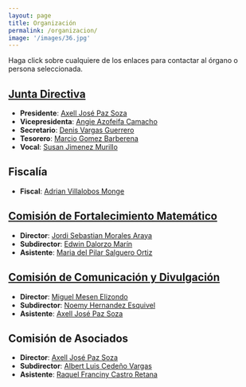 ```yaml
---
layout: page
title: Organización
permalink: /organizacion/
image: '/images/36.jpg'
---
```


Haga click sobre cualquiere de los enlaces para contactar al órgano o persona seleccionada.

## [Junta Directiva](mailto:asoesem@uned.ac.cr)

* **Presidente**: [Axell José Paz Soza](mailto:axell.paz@uned.cr)
* **Vicepresidenta**: [Angie Azofeifa Camacho](mailto:angie.azofeifa@uned.cr)
* **Secretario**: [Denis Vargas Guerrero](mailto:denis.vargas@uned.cr)
* **Tesorero**: [Marcio Gomez Barberena](mailto:marcio.gomez@uned.cr)
* **Vocal**: [Susan Jimenez Murillo](mailto:susan.jimenezm@uned.cr)


## Fiscalía

* **Fiscal**: [Adrian Villalobos Monge](mailto:adrian.villalobos@uned.cr)

## [Comisión de Fortalecimiento Matemático](mailto:cofoma.asoesem@gmail.com)

* **Director**: [Jordi Sebastian Morales Araya](mailto:jordi.morales@uned.cr)
* **Subdirector**: [Edwin Dalorzo Marín](mailto:edwin.dalorzo@uned.cr)
* **Asistente**: [Maria del Pilar Salguero Ortiz](mailto:mdsalguero@uned.cr)

## [Comisión de Comunicación y Divulgación](mailto:cocodi.asoesem@gmail.com)

* **Director**: [Miguel Mesen Elizondo](mailto:miguel.mesen@uned.cr)
* **Subdirector**: [Noemy Hernandez Esquivel](mailto:noemy.hernandez@uned.cr)
* **Asistente**: [Axell José Paz Soza](mailto:axell.paz@uned.cr)

## Comisión de Asociados

* **Director**: [Axell José Paz Soza](mailto:axell.paz@uned.cr)
* **Subdirector**: [Albert Luis Cedeño Vargas](mailto:albert.cedeno@uned.cr)
* **Asistente**: [Raquel Franciny Castro Retana](mailto:raquelfcastro@uned.cr)
